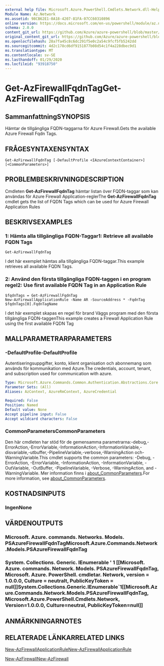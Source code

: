 ```yaml
---
external help file: Microsoft.Azure.PowerShell.Cmdlets.Network.dll-Help.xml
Module Name: Az.Network
ms.assetid: 98CB62E1-0A18-4207-81FA-07CC60310896
online version: https://docs.microsoft.com/en-us/powershell/module/az.network/get-azfirewallfqdntag
schema: 2.0.0
content_git_url: https://github.com/Azure/azure-powershell/blob/master/src/Network/Network/help/Get-AzFirewallFqdnTag.md
original_content_git_url: https://github.com/Azure/azure-powershell/blob/master/src/Network/Network/help/Get-AzFirewallFqdnTag.md
ms.openlocfilehash: 28a7fa45c8c6dc291f5e0c2a54c9fcf5fb5242dd
ms.sourcegitcommit: 4d2c178cd6df9151877b08d54c1f4a228dbec9d1
ms.translationtype: MT
ms.contentlocale: sv-SE
ms.lasthandoff: 01/29/2020
ms.locfileid: "93918750"
---
```

# <span data-ttu-id="0ef20-101">Get-AzFirewallFqdnTag</span><span class="sxs-lookup"><span data-stu-id="0ef20-101">Get-AzFirewallFqdnTag</span></span>

## <span data-ttu-id="0ef20-102">Sammanfattning</span><span class="sxs-lookup"><span data-stu-id="0ef20-102">SYNOPSIS</span></span>
<span data-ttu-id="0ef20-103">Hämtar de tillgängliga FQDN-taggarna för Azure Firewall.</span><span class="sxs-lookup"><span data-stu-id="0ef20-103">Gets the available Azure Firewall Fqdn Tags.</span></span>

## <span data-ttu-id="0ef20-104">FRÅGESYNTAXEN</span><span class="sxs-lookup"><span data-stu-id="0ef20-104">SYNTAX</span></span>

```
Get-AzFirewallFqdnTag [-DefaultProfile <IAzureContextContainer>] [<CommonParameters>]
```

## <span data-ttu-id="0ef20-105">PROBLEMBESKRIVNING</span><span class="sxs-lookup"><span data-stu-id="0ef20-105">DESCRIPTION</span></span>
<span data-ttu-id="0ef20-106">Cmdleten **Get-AzFirewallFqdnTag** hämtar listan över FQDN-taggar som kan användas för Azure Firewall Application-regler</span><span class="sxs-lookup"><span data-stu-id="0ef20-106">The **Get-AzFirewallFqdnTag** cmdlet gets the list of FQDN Tags which can be used for Azure Firewall Application Rules</span></span>

## <span data-ttu-id="0ef20-107">BESKRIVS</span><span class="sxs-lookup"><span data-stu-id="0ef20-107">EXAMPLES</span></span>

### <span data-ttu-id="0ef20-108">1: Hämta alla tillgängliga FQDN-Taggar</span><span class="sxs-lookup"><span data-stu-id="0ef20-108">1:  Retrieve all available FQDN Tags</span></span>
```
Get-AzFirewallFqdnTag
```

<span data-ttu-id="0ef20-109">I det här exemplet hämtas alla tillgängliga FQDN-taggar.</span><span class="sxs-lookup"><span data-stu-id="0ef20-109">This example retrieves all available FQDN Tags.</span></span>

### <span data-ttu-id="0ef20-110">2: Använd den första tillgängliga FQDN-taggen i en program regel</span><span class="sxs-lookup"><span data-stu-id="0ef20-110">2:  Use first available FQDN Tag in an Application Rule</span></span>
```
$fqdnTags = Get-AzFirewallFqdnTag
New-AzFirewallApplicationRule -Name AR -SourceAddress * -FqdnTag $fqdnTags[0].FqdnTagName
```

<span data-ttu-id="0ef20-111">I det här exemplet skapas en regel för brand Väggs program med den första tillgängliga FQDN-taggen</span><span class="sxs-lookup"><span data-stu-id="0ef20-111">This example creates a Firewall Application Rule using the first available FQDN Tag</span></span>

## <span data-ttu-id="0ef20-112">MALLPARAMETRAR</span><span class="sxs-lookup"><span data-stu-id="0ef20-112">PARAMETERS</span></span>

### <span data-ttu-id="0ef20-113">-DefaultProfile</span><span class="sxs-lookup"><span data-stu-id="0ef20-113">-DefaultProfile</span></span>
<span data-ttu-id="0ef20-114">Autentiseringsuppgifter, konto, klient organisation och abonnemang som används för kommunikation med Azure.</span><span class="sxs-lookup"><span data-stu-id="0ef20-114">The credentials, account, tenant, and subscription used for communication with azure.</span></span>

```yaml
Type: Microsoft.Azure.Commands.Common.Authentication.Abstractions.Core.IAzureContextContainer
Parameter Sets: (All)
Aliases: AzContext, AzureRmContext, AzureCredential

Required: False
Position: Named
Default value: None
Accept pipeline input: False
Accept wildcard characters: False
```

### <span data-ttu-id="0ef20-115">CommonParameters</span><span class="sxs-lookup"><span data-stu-id="0ef20-115">CommonParameters</span></span>
<span data-ttu-id="0ef20-116">Den här cmdleten har stöd för de gemensamma parametrarna:-debug,-ErrorAction,-ErrorVariable,-InformationAction,-InformationVariable,-disvariable,-utbuffer,-PipelineVariable,-verbose,-WarningAction och-WarningVariable.</span><span class="sxs-lookup"><span data-stu-id="0ef20-116">This cmdlet supports the common parameters: -Debug, -ErrorAction, -ErrorVariable, -InformationAction, -InformationVariable, -OutVariable, -OutBuffer, -PipelineVariable, -Verbose, -WarningAction, and -WarningVariable.</span></span> <span data-ttu-id="0ef20-117">Mer information finns i [about_CommonParameters](https://go.microsoft.com/fwlink/?LinkID=113216).</span><span class="sxs-lookup"><span data-stu-id="0ef20-117">For more information, see [about_CommonParameters](https://go.microsoft.com/fwlink/?LinkID=113216).</span></span>

## <span data-ttu-id="0ef20-118">KOSTNADS</span><span class="sxs-lookup"><span data-stu-id="0ef20-118">INPUTS</span></span>

### <span data-ttu-id="0ef20-119">Ingen</span><span class="sxs-lookup"><span data-stu-id="0ef20-119">None</span></span>

## <span data-ttu-id="0ef20-120">VÄRDEN</span><span class="sxs-lookup"><span data-stu-id="0ef20-120">OUTPUTS</span></span>

### <span data-ttu-id="0ef20-121">Microsoft. Azure. commands. Networks. Models. PSAzureFirewallFqdnTag</span><span class="sxs-lookup"><span data-stu-id="0ef20-121">Microsoft.Azure.Commands.Network.Models.PSAzureFirewallFqdnTag</span></span>

### <span data-ttu-id="0ef20-122">System. Collections. Generic. IEnumerable ' 1 [[Microsoft. Azure. commands. Network. Models. PSAzureFirewallFqdnTag, Microsoft. Azure. PowerShell. cmdletar. Network, version = 1.0.0.0, Culture = neutralt, PublicKeyToken = null]]</span><span class="sxs-lookup"><span data-stu-id="0ef20-122">System.Collections.Generic.IEnumerable\`1[[Microsoft.Azure.Commands.Network.Models.PSAzureFirewallFqdnTag, Microsoft.Azure.PowerShell.Cmdlets.Network, Version=1.0.0.0, Culture=neutral, PublicKeyToken=null]]</span></span>

## <span data-ttu-id="0ef20-123">ANMÄRKNINGAR</span><span class="sxs-lookup"><span data-stu-id="0ef20-123">NOTES</span></span>

## <span data-ttu-id="0ef20-124">RELATERADE LÄNKAR</span><span class="sxs-lookup"><span data-stu-id="0ef20-124">RELATED LINKS</span></span>

[<span data-ttu-id="0ef20-125">New-AzFirewallApplicationRule</span><span class="sxs-lookup"><span data-stu-id="0ef20-125">New-AzFirewallApplicationRule</span></span>](./New-AzFirewallApplicationRule.md)

[<span data-ttu-id="0ef20-126">New-AzFirewall</span><span class="sxs-lookup"><span data-stu-id="0ef20-126">New-AzFirewall</span></span>](./New-AzFirewall.md)

